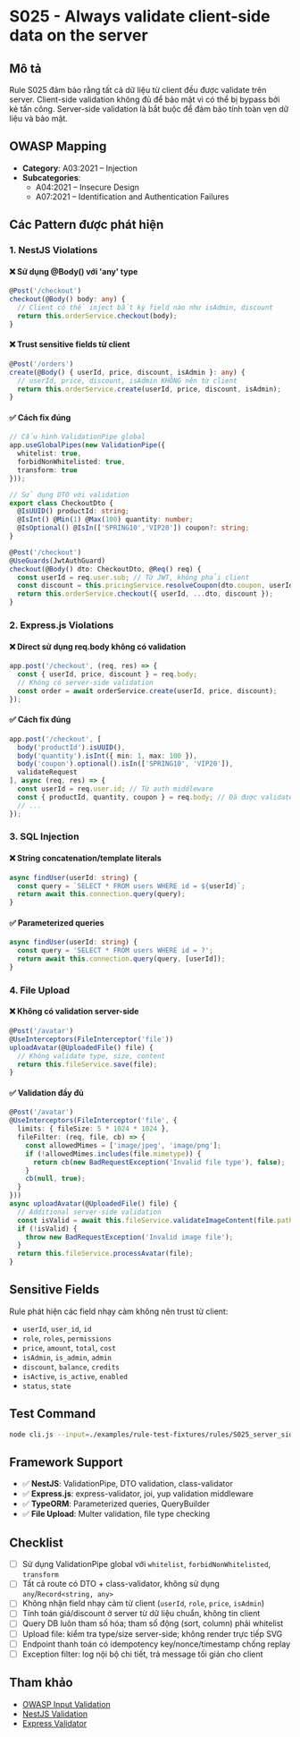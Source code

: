 # S025 - Always validate client-side data on the server

## Mô tả

Rule S025 đảm bảo rằng tất cả dữ liệu từ client đều được validate trên server. Client-side validation không đủ để bảo mật vì có thể bị bypass bởi kẻ tấn công. Server-side validation là bắt buộc để đảm bảo tính toàn vẹn dữ liệu và bảo mật.

## OWASP Mapping

- **Category**: A03:2021 – Injection
- **Subcategories**: 
  - A04:2021 – Insecure Design
  - A07:2021 – Identification and Authentication Failures

## Các Pattern được phát hiện

### 1. NestJS Violations

#### ❌ Sử dụng @Body() với 'any' type
```typescript
@Post('/checkout')
checkout(@Body() body: any) {
  // Client có thể inject bất kỳ field nào như isAdmin, discount
  return this.orderService.checkout(body);
}
```

#### ❌ Trust sensitive fields từ client
```typescript
@Post('/orders')
create(@Body() { userId, price, discount, isAdmin }: any) {
  // userId, price, discount, isAdmin KHÔNG nên từ client
  return this.orderService.create(userId, price, discount, isAdmin);
}
```

#### ✅ Cách fix đúng
```typescript
// Cấu hình ValidationPipe global
app.useGlobalPipes(new ValidationPipe({
  whitelist: true,
  forbidNonWhitelisted: true,
  transform: true
}));

// Sử dụng DTO với validation
export class CheckoutDto {
  @IsUUID() productId: string;
  @IsInt() @Min(1) @Max(100) quantity: number;
  @IsOptional() @IsIn(['SPRING10','VIP20']) coupon?: string;
}

@Post('/checkout')
@UseGuards(JwtAuthGuard)
checkout(@Body() dto: CheckoutDto, @Req() req) {
  const userId = req.user.sub; // Từ JWT, không phải client
  const discount = this.pricingService.resolveCoupon(dto.coupon, userId);
  return this.orderService.checkout({ userId, ...dto, discount });
}
```

### 2. Express.js Violations

#### ❌ Direct sử dụng req.body không có validation
```typescript
app.post('/checkout', (req, res) => {
  const { userId, price, discount } = req.body;
  // Không có server-side validation
  const order = await orderService.create(userId, price, discount);
});
```

#### ✅ Cách fix đúng
```typescript
app.post('/checkout', [
  body('productId').isUUID(),
  body('quantity').isInt({ min: 1, max: 100 }),
  body('coupon').optional().isIn(['SPRING10', 'VIP20']),
  validateRequest
], async (req, res) => {
  const userId = req.user.id; // Từ auth middleware
  const { productId, quantity, coupon } = req.body; // Đã được validate
  // ...
});
```

### 3. SQL Injection

#### ❌ String concatenation/template literals
```typescript
async findUser(userId: string) {
  const query = `SELECT * FROM users WHERE id = ${userId}`;
  return await this.connection.query(query);
}
```

#### ✅ Parameterized queries
```typescript
async findUser(userId: string) {
  const query = 'SELECT * FROM users WHERE id = ?';
  return await this.connection.query(query, [userId]);
}
```

### 4. File Upload

#### ❌ Không có validation server-side
```typescript
@Post('/avatar')
@UseInterceptors(FileInterceptor('file'))
uploadAvatar(@UploadedFile() file) {
  // Không validate type, size, content
  return this.fileService.save(file);
}
```

#### ✅ Validation đầy đủ
```typescript
@Post('/avatar')
@UseInterceptors(FileInterceptor('file', {
  limits: { fileSize: 5 * 1024 * 1024 },
  fileFilter: (req, file, cb) => {
    const allowedMimes = ['image/jpeg', 'image/png'];
    if (!allowedMimes.includes(file.mimetype)) {
      return cb(new BadRequestException('Invalid file type'), false);
    }
    cb(null, true);
  }
}))
async uploadAvatar(@UploadedFile() file) {
  // Additional server-side validation
  const isValid = await this.fileService.validateImageContent(file.path);
  if (!isValid) {
    throw new BadRequestException('Invalid image file');
  }
  return this.fileService.processAvatar(file);
}
```

## Sensitive Fields

Rule phát hiện các field nhạy cảm không nên trust từ client:

- `userId`, `user_id`, `id`
- `role`, `roles`, `permissions` 
- `price`, `amount`, `total`, `cost`
- `isAdmin`, `is_admin`, `admin`
- `discount`, `balance`, `credits`
- `isActive`, `is_active`, `enabled`
- `status`, `state`

## Test Command

```bash
node cli.js --input=./examples/rule-test-fixtures/rules/S025_server_side_validation --rule=S025 --engine=heuristic
```

## Framework Support

- ✅ **NestJS**: ValidationPipe, DTO validation, class-validator
- ✅ **Express.js**: express-validator, joi, yup validation middleware  
- ✅ **TypeORM**: Parameterized queries, QueryBuilder
- ✅ **File Upload**: Multer validation, file type checking

## Checklist

- [ ] Sử dụng ValidationPipe global với `whitelist`, `forbidNonWhitelisted`, `transform`
- [ ] Tất cả route có DTO + class-validator, không sử dụng `any`/`Record<string, any>`
- [ ] Không nhận field nhạy cảm từ client (`userId`, `role`, `price`, `isAdmin`)
- [ ] Tính toán giá/discount ở server từ dữ liệu chuẩn, không tin client
- [ ] Query DB luôn tham số hóa; tham số động (sort, column) phải whitelist
- [ ] Upload file: kiểm tra type/size server-side; không render trực tiếp SVG
- [ ] Endpoint thanh toán có idempotency key/nonce/timestamp chống replay
- [ ] Exception filter: log nội bộ chi tiết, trả message tối giản cho client

## Tham khảo

- [OWASP Input Validation](https://owasp.org/www-project-proactive-controls/v3/en/c5-validate-inputs)
- [NestJS Validation](https://docs.nestjs.com/techniques/validation)
- [Express Validator](https://express-validator.github.io/docs/)
